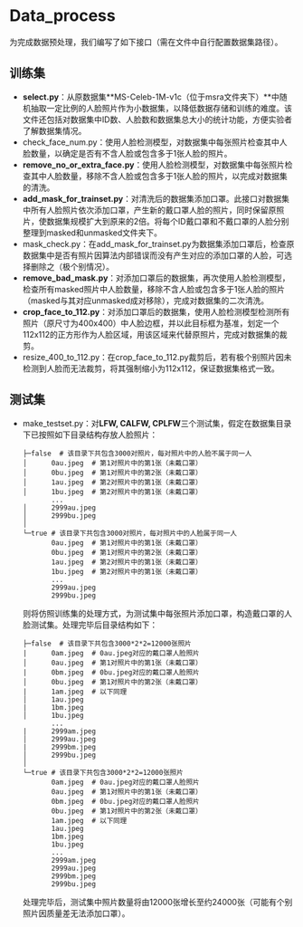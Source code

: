 # Data_process

为完成数据预处理，我们编写了如下接口（需在文件中自行配置数据集路径）。

## 训练集

* **select.py**：从原数据集**MS-Celeb-1M-v1c（位于msra文件夹下）**中随机抽取一定比例的人脸照片作为小数据集，以降低数据存储和训练的难度。该文件还包括对数据集中ID数、人脸数和数据集总大小的统计功能，方便实验者了解数据集情况。
* check_face_num.py：使用人脸检测模型，对数据集中每张照片检查其中人脸数量，以确定是否有不含人脸或包含多于1张人脸的照片。
* **remove_no_or_extra_face.py**：使用人脸检测模型，对数据集中每张照片检查其中人脸数量，移除不含人脸或包含多于1张人脸的照片，以完成对数据集的清洗。
* **add_mask_for_trainset.py**：对清洗后的数据集添加口罩。此接口对数据集中所有人脸照片依次添加口罩，产生新的戴口罩人脸的照片，同时保留原照片，使数据集规模扩大到原来的2倍。将每个ID戴口罩和不戴口罩的人脸分别整理到masked和unmasked文件夹下。
* mask_check.py：在add_mask_for_trainset.py为数据集添加口罩后，检查原数据集中是否有照片因算法内部错误而没有产生对应的添加口罩的人脸，可选择删除之（极个别情况）。
* **remove_bad_mask.py**：对添加口罩后的数据集，再次使用人脸检测模型，检查所有masked照片中人脸数量，移除不含人脸或包含多于1张人脸的照片（masked与其对应unmasked成对移除），完成对数据集的二次清洗。
* **crop_face_to_112.py**：对添加口罩后的数据集，使用人脸检测模型检测所有照片（原尺寸为400x400）中人脸边框，并以此目标框为基准，划定一个112x112的正方形作为人脸区域，用该区域来代替原照片，完成对数据集的裁剪。
* resize_400_to_112.py：在crop_face_to_112.py裁剪后，若有极个别照片因未检测到人脸而无法裁剪，将其强制缩小为112x112，保证数据集格式一致。

## 测试集

* make_testset.py：对**LFW, CALFW, CPLFW**三个测试集，假定在数据集目录下已按照如下目录结构存放人脸照片：

    ```
    ├─false  # 该目录下共包含3000对照片，每对照片中的人脸不属于同一人
    │      0au.jpeg  # 第1对照片中的第1张（未戴口罩）
    │      0bu.jpeg  # 第1对照片中的第2张（未戴口罩）
    │      1au.jpeg  # 第2对照片中的第1张（未戴口罩）
    │      1bu.jpeg  # 第2对照片中的第1张（未戴口罩）
           ...
    │      2999au.jpeg
    │      2999bu.jpeg
    │      
    └─true # 该目录下共包含3000对照片，每对照片中的人脸属于同一人
           0au.jpeg  # 第1对照片中的第1张（未戴口罩）
           0bu.jpeg  # 第1对照片中的第2张（未戴口罩）
           1au.jpeg  # 第2对照片中的第1张（未戴口罩）
           1bu.jpeg  # 第2对照片中的第1张（未戴口罩）
           ...
           2999au.jpeg
           2999bu.jpeg
    ```

    则将仿照训练集的处理方式，为测试集中每张照片添加口罩，构造戴口罩的人脸测试集。处理完毕后目录结构如下：

    ```
    ├─false  # 该目录下共包含3000*2*2=12000张照片
    |      0am.jpeg  # 0au.jpeg对应的戴口罩人脸照片
    │      0au.jpeg  # 第1对照片中的第1张（未戴口罩）
    |      0bm.jpeg  # 0bu.jpeg对应的戴口罩人脸照片
    │      0bu.jpeg  # 第1对照片中的第2张（未戴口罩）
    |      1am.jpeg  # 以下同理
    │      1au.jpeg
    |      1bm.jpeg
    │      1bu.jpeg
           ...
    |      2999am.jpeg
    │      2999au.jpeg
    |      2999bm.jpeg
    │      2999bu.jpeg
    │      
    └─true # 该目录下共包含3000*2*2=12000张照片
           0am.jpeg  # 0au.jpeg对应的戴口罩人脸照片
           0au.jpeg  # 第1对照片中的第1张（未戴口罩）
           0bm.jpeg  # 0bu.jpeg对应的戴口罩人脸照片
           0bu.jpeg  # 第1对照片中的第2张（未戴口罩）
           1am.jpeg  # 以下同理
           1au.jpeg
           1bm.jpeg
           1bu.jpeg
           ...
           2999am.jpeg
           2999au.jpeg
           2999bm.jpeg
           2999bu.jpeg
    ```

    处理完毕后，测试集中照片数量将由12000张增长至约24000张（可能有个别照片因质量差无法添加口罩）。